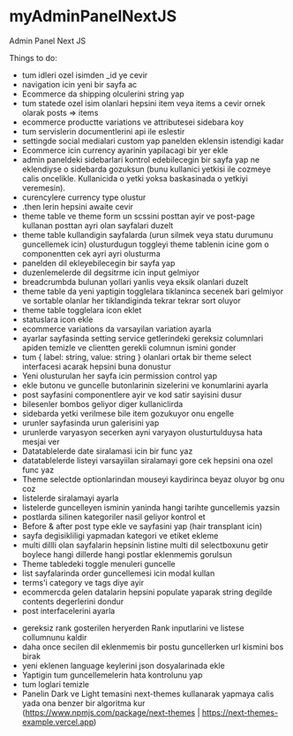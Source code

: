 # myAdminPanelNextJS
Admin Panel Next JS

Things to do:
+ tum idleri ozel isimden _id ye cevir
+ navigation icin yeni bir sayfa ac
+ Ecommerce da shipping olculerini string yap
+ tum statede ozel isim olanlari hepsini item veya items a cevir ornek olarak posts => items
+ ecommerce productte variations ve attributesei sidebara koy
+ tum servislerin documentlerini api ile eslestir
+ settingde social medialari custom yap panelden eklensin istendigi kadar
+ Ecommerce icin currency ayarinin yapilacagi bir yer ekle
+ admin paneldeki sidebarlari kontrol edebilecegin bir sayfa yap ne eklendiyse o sidebarda gozuksun (bunu kullanici yetkisi ile cozmeye calis oncelikle. Kullanicida o yetki yoksa baskasinada o yetkiyi veremesin).
+ curencylere currency type olustur
+ .then lerin hepsini awaite cevir
+ theme table ve theme form un scssini posttan ayir ve post-page kullanan posttan ayri olan sayfalari duzelt
+ theme table kullandigin sayfalarda (urun silmek veya statu durumunu guncellemek icin) olusturdugun toggleyi theme tablenin icine gom o componentten cek ayri ayri olusturma
+ panelden dil ekleyebilecegin bir sayfa yap
+ duzenlemelerde dil degsitrme icin input gelmiyor
+ breadcrumbda bulunan yollari yanlis veya eksik olanlari duzelt
+ theme table da yeni yaptigin togglelara tiklaninca secenek bari gelmiyor ve sortable olanlar her tiklandiginda tekrar tekrar sort oluyor
+ theme table togglelara icon eklet
+ statuslara icon ekle
+ ecommerce variations da varsayilan variation ayarla
+ ayarlar sayfasinda setting service getlerindeki gereksiz columnlari apiden temizle ve clientten gerekli columnun ismini gonder
+ tum { label: string, value: string } olanlari ortak bir theme select interfacesi acarak hepsini buna donustur
+ Yeni olusturulan her sayfa icin permission control yap
+ ekle butonu ve guncelle butonlarinin sizelerini ve konumlarini ayarla
+ post sayfasini componentlere ayir ve kod satir sayisini dusur
+ bilesenler bombos geliyor diger kullaniclirda
+ sidebarda yetki verilmese bile item gozukuyor onu engelle
+ urunler sayfasinda urun galerisini yap
+ urunlerde varyasyon secerken ayni varyayon olusturtulduysa hata mesjai ver
+ Datatablelerde date siralamasi icin bir func yaz
+ datatablelerde listeyi varsayiilan siralamayi gore cek hepsini ona ozel func yaz
+ Theme selectde optionlarindan mouseyi kaydirinca beyaz oluyor bg onu coz
+ listelerde siralamayi ayarla
+ listelerde guncelleyen isminin yaninda hangi tarihte guncellemis yazsin
+ postlarda silinen kategoriler nasil geliyor kontrol et
+ Before & after post type ekle ve sayfasini yap (hair transplant icin)
+ sayfa degisikliligi yapmadan kategori ve etiket ekleme
+ multi dillli olan sayfalarin hepsinin listine multi dil selectboxunu getir boylece hangi dillerde hangi postlar eklenmemis gorulsun
+ Theme tabledeki toggle menuleri guncelle
+ list sayfalarinda order guncellemesi icin  modal kullan
+ terms'i category ve tags diye ayir
+ ecommercda gelen datalarin hepsini populate yaparak string degilde contents degerlerini dondur
+ post interfacelerini ayarla
- gereksiz rank gosterilen heryerden Rank inputlarini ve listese collumnunu kaldir
- daha once secilen dil eklenmemis bir postu guncellerken url kismini bos birak
- yeni eklenen language keylerini json dosyalarinada ekle
- Yaptigin tum guncellemelerin hata kontrolunu yap
- tum loglari temizle
- Panelin Dark ve Light temasini next-themes kullanarak yapmaya calis yada ona benzer bir algoritma kur (https://www.npmjs.com/package/next-themes | https://next-themes-example.vercel.app)
